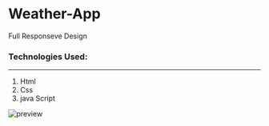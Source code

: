 # Weather-App

Full Responseve Design 

### Technologies Used:

---

1. Html
2. Css
3. java Script
 

![preview](https://i.imgur.com/9y1F6os.jpeg)
